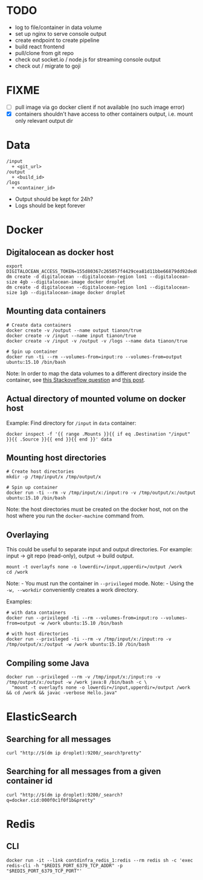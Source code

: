 # TODO

* log to file/container in data volume
* set up nginx to serve console output
* create endpoint to create pipeline
* build react frontend
* pull/clone from git repo
* check out socket.io / node.js for streaming console output
* check out / migrate to goji

# FIXME

* [ ] pull image via go docker client if not available (no such image error)
* [x] containers shouldn't have access to other containers output, i.e. mount only relevant output dir

# Data

    /input
      + <git_url>
    /output
      + <build_id>
    /logs
      + <container_id>

* Output should be kept for 24h?
* Logs should be kept forever

# Docker

## Digitalocean as docker host

    export DIGITALOCEAN_ACCESS_TOKEN=155d80367c265057f4429cea81d11bbe66879dd92ded0e1422ae4f2a079e9111
    dm create -d digitalocean --digitalocean-region lon1 --digitalocean-size 4gb --digitalocean-image docker droplet
    dm create -d digitalocean --digitalocean-region lon1 --digitalocean-size 1gb --digitalocean-image docker droplet

## Mounting data containers

    # Create data containers
    docker create -v /output --name output tianon/true
    docker create -v /input --name input tianon/true
    docker create -v /input -v /output -v /logs --name data tianon/true

    # Spin up container
    docker run -ti --rm --volumes-from=input:ro --volumes-from=output ubuntu:15.10 /bin/bash

Note: In order to map the data volumes to a different directory inside the
container, see [this Stackoveflow question][1] and [this post][2].

## Actual directory of mounted volume on docker host

Example: Find directory for `/input` in `data` container:

    docker inspect -f '{{ range .Mounts }}{{ if eq .Destination "/input" }}{{ .Source }}{{ end }}{{ end }}' data

## Mounting host directories

    # Create host directories
    mkdir -p /tmp/input/x /tmp/output/x

    # Spin up container
    docker run -ti --rm -v /tmp/input/x:/input:ro -v /tmp/output/x:/output ubuntu:15.10 /bin/bash

Note: the host directories must be created on the docker host, not on the host
where you run the `docker-machine` command from.

## Overlaying

This could be useful to separate input and output directories.
For example: input -> git repo (read-only), output -> build output.

    mount -t overlayfs none -o lowerdir=/input,upperdir=/output /work
    cd /work

Note: - You must run the container in `--privileged` mode.
Note: - Using the `-w, --workdir` conveniently creates a work directory.

Examples:

    # with data containers
    docker run --privileged -ti --rm --volumes-from=input:ro --volumes-from=output -w /work ubuntu:15.10 /bin/bash

    # with host directories
    docker run --privileged -ti --rm -v /tmp/input/x:/input:ro -v /tmp/output/x:/output -w /work ubuntu:15.10 /bin/bash

## Compiling some Java

    docker run --privileged --rm -v /tmp/input/x:/input:ro -v /tmp/output/x:/output -w /work java:8 /bin/bash -c \
      "mount -t overlayfs none -o lowerdir=/input,upperdir=/output /work && cd /work && javac -verbose Hello.java"

# ElasticSearch

## Searching for all messages

`curl "http://$(dm ip droplet):9200/_search?pretty"`

## Searching for all messages from a given container id

`curl "http://$(dm ip droplet):9200/_search?q=docker.cid:000f0c1f0f1b&pretty"`

# Redis

## CLI

    docker run -it --link contdinfra_redis_1:redis --rm redis sh -c 'exec redis-cli -h "$REDIS_PORT_6379_TCP_ADDR" -p "$REDIS_PORT_6379_TCP_PORT"'


<!-- Links -->
[1]: http://stackoverflow.com/questions/23137544/how-to-map-volume-paths-using-dockers-volumes-from
[2]: https://martinvanbeurden.nl/blog/parsing-docker-1-8-volume-info/
